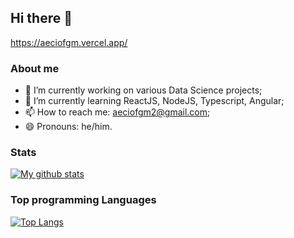 ## Hi there 👋
https://aeciofgm.vercel.app/

### About me

- 🔭 I’m currently working on various Data Science projects;
- 🌱 I’m currently learning ReactJS, NodeJS, Typescript, Angular;
- 📫 How to reach me: aeciofgm2@gmail.com;
- 😄 Pronouns: he/him.

### Stats

[![My github stats](https://github-readme-stats.vercel.app/api?username=afgmlff)](https://github.com/anuraghazra/github-readme-stats)

### Top programming Languages

[![Top Langs](https://github-readme-stats.vercel.app/api/top-langs/?username=afgmlff)](https://github.com/anuraghazra/github-readme-stats)
